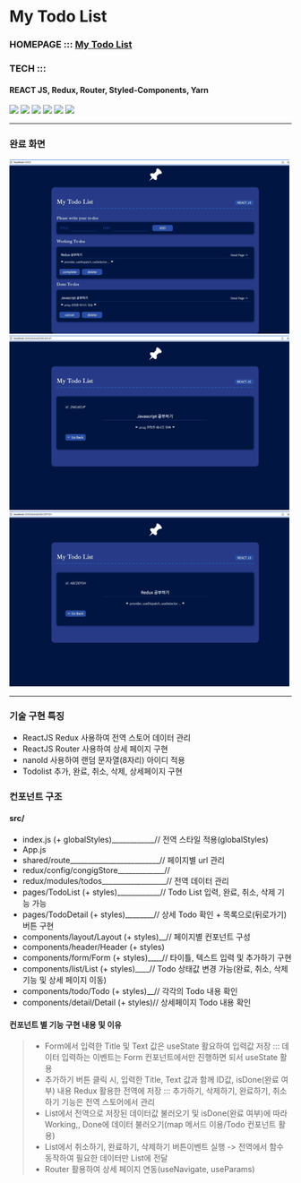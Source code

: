 # My Todo List

### HOMEPAGE ::: [My Todo List](https://yoojinra.github.io/reactjs-my-todo-list/)

### TECH :::
#### REACT JS, Redux, Router, Styled-Components, Yarn
<p>
  <img src="https://img.shields.io/badge/React-61DAFB?style=for-the-badge&logo=React&logoColor=black">
  <img src="https://img.shields.io/badge/Create React App-09D3AC?style=for-the-badge&logo=Create React App&logoColor=white">
  <img src="https://img.shields.io/badge/Redux-764ABC?style=for-the-badge&logo=Redux&logoColor=white">
  <img src="https://img.shields.io/badge/React Router-CA4245?style=for-the-badge&logo=React Router&logoColor=white">
  <img src="https://img.shields.io/badge/Yarn-2C8EBB?style=for-the-badge&logo=Yarn&logoColor=white">
  <img src="https://img.shields.io/badge/styled-components-DB7093?style=for-the-badge&logo=styled-components&logoColor=white">
</p>

-----

### 완료 화면
<img src="https://github.com/YooJinRa/reactjs-my-todo-list/blob/main/image_main.png" alt="완료 페이지" width="500">
<img src="https://github.com/YooJinRa/reactjs-my-todo-list/blob/main/image_detail_1.png" alt="완료 페이지" width="500">
<img src="https://github.com/YooJinRa/reactjs-my-todo-list/blob/main/image_detail_2.png" alt="완료 페이지" width="500">

-----

### 기술 구현 특징
- ReactJS Redux 사용하여 전역 스토어 데이터 관리
- ReactJS Router 사용하여 상세 페이지 구현
- nanoId 사용하여 랜덤 문자열(8자리) 아이디 적용
- Todolist 추가, 완료, 취소, 삭제, 상세페이지 구현

### 컨포넌트 구조
#### src/
- index.js (+ globalStyles)____________// 전역 스타일 적용(globalStyles)
- App.js
- shared/route_________________________// 페이지별 url 관리
- redux/config/congigStore_____________//
- redux/modules/todos__________________// 전역 데이터 관리
- pages/TodoList (+ styles)____________// Todo List 입력, 완료, 취소, 삭제 기능 가능
- pages/TodoDetail (+ styles)________// 상세 Todo 확인 + 목록으로(뒤로가기) 버튼 구현
- components/layout/Layout (+ styles)__// 페이지별 컨포넌트 구성
- components/header/Header (+ styles)
- components/form/Form (+ styles)____// 타이틀, 텍스트 입력 및 추가하기 구현
- components/list/List (+ styles)____// Todo 상태값 변경 가능(완료, 취소, 삭제 기능 및 상세 페이지 이동)
- components/todo/Todo (+ styles)__// 각각의 Todo 내용 확인
- components/detail/Detail (+ styles)// 상세페이지 Todo 내용 확인

#### 컨포넌트 별 기능 구현 내용 및 이유
> - Form에서 입력한 Title 및 Text 값은 useState 활요하여 입력값 저장 ::: 데이터 입력하는 이벤트는 Form 컨포넌트에서만 진행하면 되서 useState 활용
> - 추가하기 버튼 클릭 시, 입력한 Title, Text 값과 함께 ID값, isDone(완료 여부) 내용 Redux 활용한 전역에 저장 ::: 추가하기, 삭제하기, 완료하기, 취소하기 기능은 전역 스토어에서 관리
> - List에서 전역으로 저장된 데이터값 불러오기 및 isDone(완료 여부)에 따라 Working,, Done에 데이터 불러오기(map 메서드 이용/Todo 컨포넌트 활용)
> - List에서 취소하기, 완료하기, 삭제하기 버튼이벤트 실행 -> 전역에서 함수 동작하여 필요한 데이터만 List에 전달
> - Router 활용하여 상세 페이지 연동(useNavigate, useParams)





